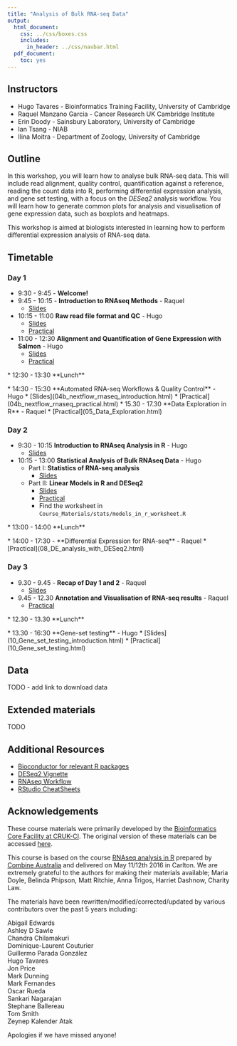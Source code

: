 ```yaml
---
title: "Analysis of Bulk RNA-seq Data"
output:
  html_document:
    css: ../css/boxes.css
    includes:
      in_header: ../css/navbar.html
  pdf_document:
    toc: yes
---
```


## Instructors

* Hugo Tavares - Bioinformatics Training Facility, University of Cambridge
* Raquel Manzano Garcia - Cancer Research UK Cambridge Institute
* Erin Doody - Sainsbury Laboratory, University of Cambridge
* Ian Tsang - NIAB
* Ilina Moitra - Department of Zoology, University of Cambridge


## Outline

In this workshop, you will learn how to analyse bulk RNA-seq data. This will
include read alignment, quality control, quantification against a reference,
reading the count data into R, performing differential expression analysis, and
gene set testing, with a focus on the _DESeq2_ analysis workflow. You will learn
how to generate common plots for analysis and visualisation of gene expression
data, such as boxplots and heatmaps.

This workshop is aimed at biologists interested in learning how to perform
differential expression analysis of RNA-seq data.


## Timetable

### Day 1

* 9:30 - 9:45 - **Welcome!**
* 9:45 - 10:15 - **Introduction to RNAseq Methods** - Raquel
  * [Slides](01_Introduction_to_RNAseq_Methods.html)
* 10:15 - 11:00 **Raw read file format and QC** - Hugo
  * [Slides](02_FastQC_introduction.html)
  * [Practical](02_FastQC_practical.html)
* 11:00 - 12:30 **Alignment and Quantification of Gene Expression with Salmon** - Hugo
  * [Slides](03_Quantification_with_Salmon_introduction.html)
  * [Practical](03_Quantification_with_Salmon_practical.html)
<p>
* 12:30 - 13:30 **Lunch**
<p>
* 14:30 - 15:30 **Automated RNA-seq Workflows & Quality Control** - Hugo
  * [Slides](04b_nextflow_rnaseq_introduction.html)
  * [Practical](04b_nextflow_rnaseq_practical.html)
* 15.30 - 17.30 **Data Exploration in R** - Raquel
  * [Practical](05_Data_Exploration.html)


### Day 2

* 9:30 - 10:15  **Introduction to RNAseq Analysis in R** - Hugo
  * [Slides](06_Introduction_to_RNAseq_Analysis_in_R.html)
* 10:15 - 13:00 **Statistical Analysis of Bulk RNAseq Data** - Hugo
  * Part I: **Statistics of RNA-seq analysis** 
    * [Slides](Bulk_RNAseq_Course_Base/additional_scripts_and_materials/RNA-seq_stats.pdf)
  * Part II: **Linear Models in R and DESeq2**
    * [Slides](Bulk_RNAseq_Course_Base/additional_scripts_and_materials/Statistical_models_in_R_DESeq2.pdf)
    * [Practical](07_Linear_Models.html)
    * Find the worksheet in `Course_Materials/stats/models_in_r_worksheet.R`  
<p>
* 13:00 - 14:00 **Lunch**
<p>
* 14:00 - 17:30 - **Differential Expression for RNA-seq** - Raquel
  * [Practical](08_DE_analysis_with_DESeq2.html)


### Day 3

* 9.30 - 9.45 - **Recap of Day 1 and 2** - Raquel
  * [Slides](Analysis_of_RNA-seq_data_day3recap.pdf)
* 9.45 - 12.30 **Annotation and Visualisation of RNA-seq results** - Raquel
  * [Practical](09_Annotation_and_Visualisation.html)
<p>
* 12.30 - 13.30 **Lunch**
<p>
* 13.30 - 16:30  **Gene-set testing** - Hugo  
  * [Slides](10_Gene_set_testing_introduction.html)
  * [Practical](10_Gene_set_testing.html) 


## Data

TODO - add link to download data


## Extended materials

TODO

## Additional Resources

* [Bioconductor for relevant R packages](https://bioconductor.org/)
* [DESeq2 Vignette](https://bioconductor.org/packages/release/bioc/vignettes/DESeq2/inst/doc/DESeq2.html)  
* [RNAseq Workflow](http://master.bioconductor.org/packages/release/workflows/vignettes/rnaseqGene/inst/doc/rnaseqGene.html)  
* [RStudio CheatSheets](https://rstudio.com/resources/cheatsheets/)

## Acknowledgements

These course materials were primarily developed by the [Bioinformatics Core Facility at CRUK-CI](https://www.cruk.cam.ac.uk/core-facilities/bioinformatics-core).
The original version of these materials can be accessed [here](https://bioinformatics-core-shared-training.github.io/Bulk_RNAseq_Course_Base/).

This course is based on the course [RNAseq analysis in
R](http://combine-australia.github.io/2016-05-11-RNAseq/) prepared by [Combine
Australia](https://combine.org.au/) and delivered on May 11/12th 2016 in
Carlton. We are extremely grateful to the authors for making their materials
available; Maria Doyle, Belinda Phipson, Matt Ritchie, Anna Trigos, Harriet
Dashnow, Charity Law.

The materials have been rewritten/modified/corrected/updated by various
contributors over the past 5 years including:

Abigail Edwards  
Ashley D Sawle  
Chandra Chilamakuri  
Dominique-Laurent Couturier  
Guillermo Parada González  
Hugo Tavares  
Jon Price  
Mark Dunning  
Mark Fernandes  
Oscar Rueda  
Sankari Nagarajan  
Stephane Ballereau  
Tom Smith  
Zeynep Kalender Atak  

Apologies if we have missed anyone!
